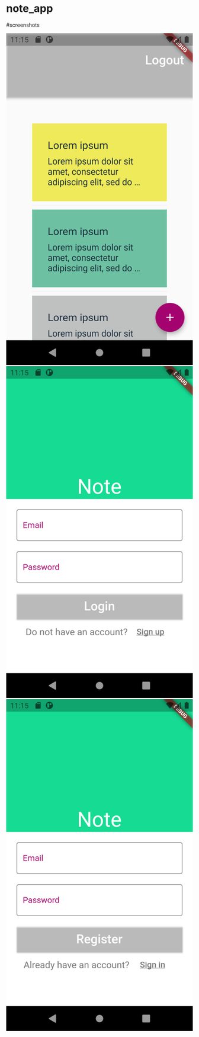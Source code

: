# note_app

#screenshots

<img src="/docs/home.png" />
<img src="/docs/login.png" />
<img src="/docs/register.png" />